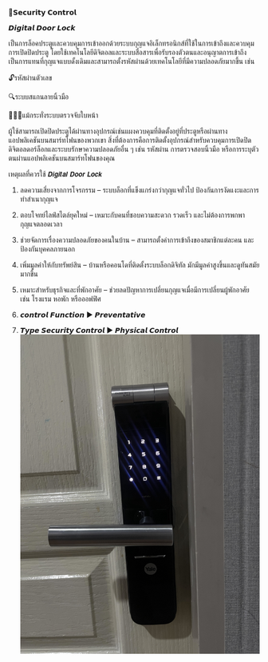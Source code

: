 🔰𝗦𝗲𝗰𝘂𝗿𝗶𝘁𝘆 𝗖𝗼𝗻𝘁𝗿𝗼𝗹

𝘿𝙞𝙜𝙞𝙩𝙖𝙡 𝘿𝙤𝙤𝙧 𝙇𝙤𝙘𝙠 

เป็นการล็อคประตูเเละควบคุมการเข้าออกด้วยระบบกุญแจอิเล็กทรอนิกส์ที่ใช้ในการเข้าถึงและควบคุมการเปิดปิดประตู โดยใช้เทคโนโลยีดิจิตอลและระบบสื่อสารเพื่อรับรองตัวตนและอนุญาตการเข้าถึง 
เป็นการแทนที่กุญแจแบบดั้งเดิมและสามารถตั้งรหัสผ่านด้วยเทคโนโลยีที่มีความปลอดภัยมากขึ้น เช่น

🔓รหัสผ่านตัวเลข

🔍ระบบสแกนลายนิ้วมือ 

🧑🏼‍🦱แม้กระทั่งระบบตรวจจับใบหน้า

ผู้ใช้สามารถเปิดปิดประตูได้ผ่านทางอุปกรณ์เช่นแผงควบคุมที่ติดตั้งอยู่ที่ประตูหรือผ่านทางแอปพลิเคชันบนสมาร์ทโฟนของพวกเขา
สิ่งที่ต้องการคือการติดตั้งอุปกรณ์สำหรับควบคุมการเปิดปิดดิจิตอลดอร์ล็อกและระบบรักษาความปลอดภัยอื่น ๆ เช่น รหัสผ่าน 
การตรวจสอบนิ้วมือ หรือการระบุตัวตนผ่านแอปพลิเคชันบนสมาร์ทโฟนของคุณ 

เหตุผลที่ควรใช้ 𝘿𝙞𝙜𝙞𝙩𝙖𝙡 𝘿𝙤𝙤𝙧 𝙇𝙤𝙘𝙠
1. ลดความเสี่ยงจากการโจรกรรม – ระบบล็อกที่แข็งแกร่งกว่ากุญแจทั่วไป ป้องกันการงัดแงะและการทำสำเนากุญแจ

2. ตอบโจทย์ไลฟ์สไตล์ยุคใหม่ – เหมาะกับคนที่ชอบความสะดวก รวดเร็ว และไม่ต้องการพกพากุญแจตลอดเวลา

3. ช่วยจัดการเรื่องความปลอดภัยของคนในบ้าน – สามารถตั้งค่าการเข้าถึงของสมาชิกแต่ละคน และป้องกันบุคคลภายนอก

4. เพิ่มมูลค่าให้กับทรัพย์สิน – บ้านหรือคอนโดที่ติดตั้งระบบล็อกดิจิทัล มักมีมูลค่าสูงขึ้นและดูทันสมัยมากขึ้น

5. เหมาะสำหรับธุรกิจและที่พักอาศัย – ช่วยลดปัญหาการเปลี่ยนกุญแจเมื่อมีการเปลี่ยนผู้พักอาศัย เช่น โรงแรม หอพัก หรือออฟฟิศ

6. 𝙘𝙤𝙣𝙩𝙧𝙤𝙡 𝙁𝙪𝙣𝙘𝙩𝙞𝙤𝙣 ▶️ 𝙋𝙧𝙚𝙫𝙚𝙣𝙩𝙖𝙩𝙞𝙫𝙚

7. 𝙏𝙮𝙥𝙚 𝙎𝙚𝙘𝙪𝙧𝙞𝙩𝙮 𝘾𝙤𝙣𝙩𝙧𝙤𝙡 ▶️ 𝙋𝙝𝙮𝙨𝙞𝙘𝙖𝙡 𝘾𝙤𝙣𝙩𝙧𝙤𝙡
  ![SucurityControl](images/IMG_2300.jpeg)
